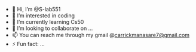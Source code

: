 - 👋 Hi, I’m @S-lab551
- 👀 I’m interested in coding
- 🌱 I’m currently learning Cs50
- 💞️ I’m looking to collaborate on ...
- 📫 You can reach me through my gmail @carrickmanasare7@gmail.com
- ⚡ Fun fact: ...

<!---
S-lab551/S-lab551 is a ✨ special ✨ repository because its `README.md` (this file) appears on your GitHub profile.
You can click the Preview link to take a look at your changes.
--->
